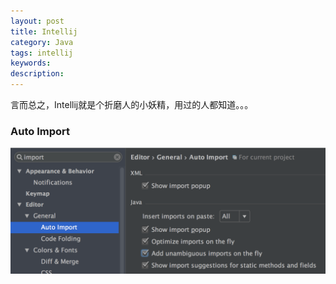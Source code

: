 ```yaml
---
layout: post
title: Intellij
category: Java
tags: intellij
keywords:
description:
---
```


言而总之，Intellij就是个折磨人的小妖精，用过的人都知道。。。  

### Auto Import
![1](/public/img/2016-08-24-Intellij.png)  